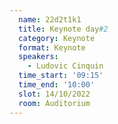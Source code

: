 ```yaml
---
  name: 22d2t1k1
  title: Keynote day#2
  category: Keynote
  format: Keynote
  speakers: 
    - Ludovic Cinquin
  time_start: '09:15'
  time_end: '10:00'
  slot: 14/10/2022
  room: Auditorium
---
```


